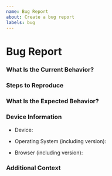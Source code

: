 ```yaml
---
name: Bug Report
about: Create a bug report
labels: bug
---
```

<!-- How to create task lists with clickable checkboxes: -->
<!-- https://help.github.com/en/articles/about-task-lists -->
# Bug Report

### What Is the Current Behavior?
<!-- A clear and concise description of what the bug is. -->


### Steps to Reproduce
<!-- Steps to reproduce the behavior, best provided as a list. -->
<!-- 1. Go to '…' -->
<!-- 2. Click on '…' -->
<!-- If applicable, add screenshots to help explain the problem. -->
<!-- Please only add small snippets of code directly into the issue. -->


### What Is the Expected Behavior?
<!-- "It should work" is not a good explanation. ;-) -->
<!-- Please explain exactly the expected behavior. -->


### Device Information
<!-- If there is a Sentry issue link to it instead providing additional information manually. -->

-   Device:
<!-- Find out your operating system at https://what-is.net/my-operating-system -->
-   Operating System (including version):
<!-- Find out your browser at https://what-is.net/my-browser -->
-   Browser (including version):

### Additional Context
<!-- Please add any other context about the problem here. -->
